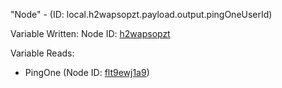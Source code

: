 "Node" - (ID: local.h2wapsopzt.payload.output.pingOneUserId)

Variable Written:
Node ID: [h2wapsopzt](../nodes/h2wapsopzt.md)

Variable Reads:
* PingOne (Node ID: [flt9ewj1a9](../nodes/flt9ewj1a9.md))
